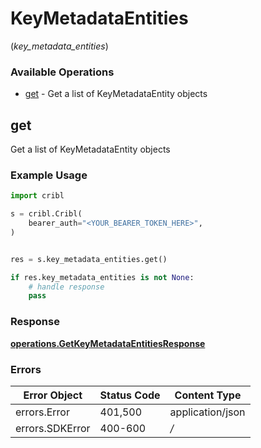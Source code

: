 # KeyMetadataEntities
(*key_metadata_entities*)

### Available Operations

* [get](#get) - Get a list of KeyMetadataEntity objects

## get

Get a list of KeyMetadataEntity objects

### Example Usage

```python
import cribl

s = cribl.Cribl(
    bearer_auth="<YOUR_BEARER_TOKEN_HERE>",
)


res = s.key_metadata_entities.get()

if res.key_metadata_entities is not None:
    # handle response
    pass
```


### Response

**[operations.GetKeyMetadataEntitiesResponse](../../models/operations/getkeymetadataentitiesresponse.md)**
### Errors

| Error Object     | Status Code      | Content Type     |
| ---------------- | ---------------- | ---------------- |
| errors.Error     | 401,500          | application/json |
| errors.SDKError  | 400-600          | */*              |

